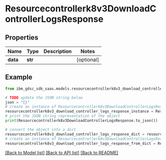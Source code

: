 # Resourcecontrollerk8v3DownloadControllerLogsResponse


## Properties

Name | Type | Description | Notes
------------ | ------------- | ------------- | -------------
**data** | **str** |  | [optional] 

## Example

```python
from ibm_gdsc_sdk_saas.models.resourcecontrollerk8v3_download_controller_logs_response import Resourcecontrollerk8v3DownloadControllerLogsResponse

# TODO update the JSON string below
json = "{}"
# create an instance of Resourcecontrollerk8v3DownloadControllerLogsResponse from a JSON string
resourcecontrollerk8v3_download_controller_logs_response_instance = Resourcecontrollerk8v3DownloadControllerLogsResponse.from_json(json)
# print the JSON string representation of the object
print(Resourcecontrollerk8v3DownloadControllerLogsResponse.to_json())

# convert the object into a dict
resourcecontrollerk8v3_download_controller_logs_response_dict = resourcecontrollerk8v3_download_controller_logs_response_instance.to_dict()
# create an instance of Resourcecontrollerk8v3DownloadControllerLogsResponse from a dict
resourcecontrollerk8v3_download_controller_logs_response_from_dict = Resourcecontrollerk8v3DownloadControllerLogsResponse.from_dict(resourcecontrollerk8v3_download_controller_logs_response_dict)
```
[[Back to Model list]](../README.md#documentation-for-models) [[Back to API list]](../README.md#documentation-for-api-endpoints) [[Back to README]](../README.md)


